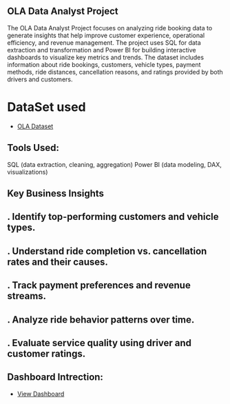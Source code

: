 ## OLA Data Analyst Project
   The OLA Data Analyst Project focuses on analyzing ride booking data to generate insights that help improve customer experience, operational efficiency, and revenue management. The project uses SQL for data extraction and transformation and Power BI for building interactive dashboards to visualize key metrics and trends.
   The dataset includes information about ride bookings, customers, vehicle types, payment methods, ride distances, cancellation reasons, and ratings provided by both drivers and customers.
   # DataSet used
- <a href="https://github.com/Adarsh1728/OLA-Data-Analyst-Project/blob/main/Bookings-20000-Rows.xlsx">OLA Dataset</a>
## Tools Used:
SQL (data extraction, cleaning, aggregation)
Power BI (data modeling, DAX, visualizations)

## Key Business Insights
## . Identify top-performing customers and vehicle types.
## . Understand ride completion vs. cancellation rates and their causes.
## . Track payment preferences and revenue streams.
## . Analyze ride behavior patterns over time.
## . Evaluate service quality using driver and customer ratings.

## Dashboard Intrection:
- <a href="https://github.com/Adarsh1728/OLA-Data-Analyst-Project/blob/main/Screenshot%202025-06-23%20210021.pdf">View Dashboard</a>

